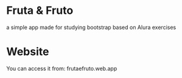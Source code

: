 # Fruta & Fruto
a simple app made for studying bootstrap based on Alura exercises
# Website
You can access it from: frutaefruto.web.app